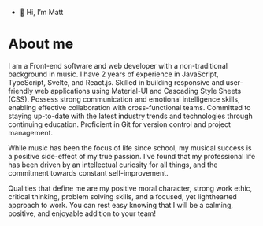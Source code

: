 - 👋 Hi, I’m Matt

<!---
mseidel819/mseidel819 is a ✨ special ✨ repository because its `README.md` (this file) appears on your GitHub profile.
You can click the Preview link to take a look at your changes.
--->
<h1> About me</h1>
<p> I am a Front-end software and web developer with a non-traditional background in music. I have 2 years of experience in JavaScript, TypeScript, Svelte, and React.js. Skilled in building responsive and user-friendly web applications using Material-UI and Cascading Style Sheets (CSS). Possess strong communication and emotional intelligence skills, enabling effective collaboration with cross-functional teams. Committed to staying up-to-date with the latest industry trends and technologies through continuing education. Proficient in Git for version control and project management.

While music has been the focus of life since school, my musical success is a positive side-effect of my true passion. I’ve found that my professional life has been driven by an intellectual curiosity for all things, and the commitment towards constant self-improvement.

Qualities that define me are my positive moral character, strong work ethic, critical thinking, problem solving skills, and a focused, yet lighthearted approach to work. You can rest easy knowing that I will be a calming, positive, and enjoyable addition to your team! </p>
